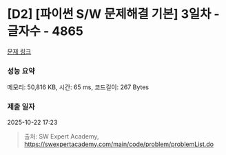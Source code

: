 # [D2] [파이썬 S/W 문제해결 기본] 3일차 - 글자수 - 4865 

[문제 링크](https://swexpertacademy.com/main/code/problem/problemDetail.do?contestProbId=AWTQSs6qQL0DFAVT) 

### 성능 요약

메모리: 50,816 KB, 시간: 65 ms, 코드길이: 267 Bytes

### 제출 일자

2025-10-22 17:23



> 출처: SW Expert Academy, https://swexpertacademy.com/main/code/problem/problemList.do